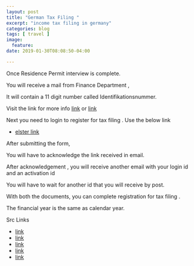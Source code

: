 ```yaml
---
layout: post
title: "German Tax Filing "
excerpt: "income tax filing in germany"
categories: blog
tags: [ travel ]
image:
  feature:
date: 2019-01-30T08:08:50-04:00

---
```




Once Residence Permit interview is complete.

You will receive a mail from Finance Department ,

It will contain a 11 digit number called Identifikationsnummer.

Visit the link for more info [link](
https://www.bzst.de/DE/Steuern_National/Steuerliche_Identifikationsnummer/steuerid_node.html)
or [link](www.identifikationsmerkmal.de)


Next you need to login to register for tax filing .
Use the below link

* [elster link](
https://www.elster.de/eportal/registrierung/eingabe/regsoftpseeop-1/Startseite/Eingabe)



After submitting the form,

You will have to acknowledge the link received in email.

After acknowledgement , you will receive another email with
your login id and an activation id

You will have to wait for another id that you will receive by post.

With both the documents, you can complete registration for tax filing .

The financial year is the same as calendar year.



Src Links
* [link](http://itr.germanymantra.com/tax-return-filing-FAQs)
* [link](http://itr.germanymantra.com/)
* [link](
http://www.settle-in-berlin.com/stop-paying-german-church-tax/)
* [link](https://www.settle-in-berlin.com/tax-id-germany/)
* [link](https://www.bzst.de/DE/Home/home_node.html)
